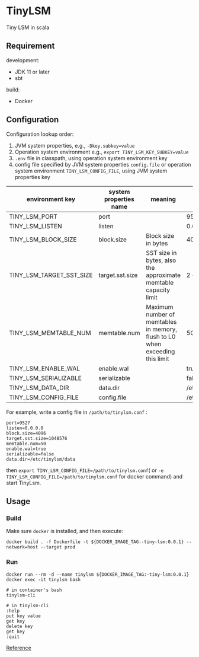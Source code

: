 # TinyLSM

Tiny LSM in scala

## Requirement

development:
- JDK 11 or later
- sbt

build:
- Docker

## Configuration

Configuration lookup order:

1. JVM system properties, e.g., `-Dkey.subkey=value`
2. Operation system environment e.g., `export TINY_LSM_KEY_SUBKEY=value`
3. `.env` file in classpath, using operation system environment key
4. config file specified by JVM system properties `config.file` or operation system environment `TINY_LSM_CONFIG_FILE`,
   using JVM system properties key

| environment key          | system properties name | meaning                                                                      | default value             |
|--------------------------|------------------------|------------------------------------------------------------------------------|---------------------------|
| TINY_LSM_PORT            | port                   |                                                                              | 9527                      |
| TINY_LSM_LISTEN          | listen                 |                                                                              | 0.0.0.0                   |
| TINY_LSM_BLOCK_SIZE      | block.size             | Block size in bytes                                                          | 4096                      |
| TINY_LSM_TARGET_SST_SIZE | target.sst.size        | SST size in bytes, also the approximate memtable capacity limit              | 2 << 20 (2MB)             |
| TINY_LSM_MEMTABLE_NUM    | memtable.num           | Maximum number of memtables in memory, flush to L0 when exceeding this limit | 50                        |
| TINY_LSM_ENABLE_WAL      | enable.wal             |                                                                              | true                      |
| TINY_LSM_SERIALIZABLE    | serializable           |                                                                              | false                     |
| TINY_LSM_DATA_DIR        | data.dir               |                                                                              | /etc/tinylsm/data         |
| TINY_LSM_CONFIG_FILE     | config.file            |                                                                              | /etc/tinylsm/tinylsm.conf |

For example, write a config file in `/path/to/tinylsm.conf` :
```properties
port=9527
listen=0.0.0.0
block.size=4096
target.sst.size=1048576
memtable.num=50
enable.wal=true
serializable=false
data.dir=/etc/tinylsm/data
```

then `export TINY_LSM_CONFIG_FILE=/path/to/tinylsm.conf`( or `-e TINY_LSM_CONFIG_FILE=/path/to/tinylsm.conf` for docker command) and start TinyLsm.

## Usage

### Build

Make sure `docker` is installed, and then execute:  
```shell
docker build . -f Dockerfile -t ${DOCKER_IMAGE_TAG:-tiny-lsm:0.0.1} --network=host --target prod
```

### Run

```shell
docker run --rm -d --name tinylsm ${DOCKER_IMAGE_TAG:-tiny-lsm:0.0.1}
docker exec -it tinylsm bash

# in container's bash
tinylsm-cli

# in tinylsm-cli
:help
put key value
get key
delete key
get key
:quit
```

[Reference](https://skyzh.github.io/mini-lsm/00-preface.html)